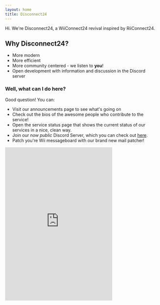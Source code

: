 ```yaml
---
layout: home
title: Disconnect24
---
```

Hi. We're Disconnect24, a WiiConnect24 revival inspired by RiiConnect24.

## Why Disconnect24?

- More modern
- More efficient
- More community centered - we listen to **you**!
- Open development with information and discussion in the Discord server

### Well, what can I do here?

Good question! You can:

- Visit our announcements page to see what's going on
- Check out the bios of the awesome people who contribute to the service!
- Open the service status page that shows the current status of our services in a nice, clean way.
- Join our *now public* Discord Server, which you can check out <a href="https://discord.gg/2BvqG9S"> here</a>.
- Patch you're Wii messageboard with our brand new mail patcher!

<iframe src="https://discordapp.com/widget?id=397593815755522068&theme=light" width="350" height="500" allowtransparency="true" frameborder="0"></iframe>
